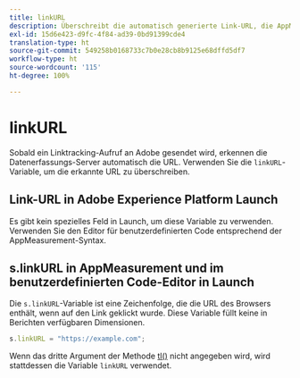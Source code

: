 ```yaml
---
title: linkURL
description: Überschreibt die automatisch generierte Link-URL, die AppMeasurement bei Linktracking-Aufrufen verwendet.
exl-id: 15d6e423-d9fc-4f84-ad39-0bd91399cde4
translation-type: ht
source-git-commit: 549258b0168733c7b0e28cb8b9125e68dffd5df7
workflow-type: ht
source-wordcount: '115'
ht-degree: 100%

---
```


# linkURL

Sobald ein Linktracking-Aufruf an Adobe gesendet wird, erkennen die Datenerfassungs-Server automatisch die URL. Verwenden Sie die `linkURL`-Variable, um die erkannte URL zu überschreiben.

## Link-URL in Adobe Experience Platform Launch

Es gibt kein spezielles Feld in Launch, um diese Variable zu verwenden. Verwenden Sie den Editor für benutzerdefinierten Code entsprechend der AppMeasurement-Syntax.

## s.linkURL in AppMeasurement und im benutzerdefinierten Code-Editor in Launch

Die `s.linkURL`-Variable ist eine Zeichenfolge, die die URL des Browsers enthält, wenn auf den Link geklickt wurde. Diese Variable füllt keine in Berichten verfügbaren Dimensionen.

```js
s.linkURL = "https://example.com";
```

Wenn das dritte Argument der Methode [tl()](../functions/tl-method.md) nicht angegeben wird, wird stattdessen die Variable `linkURL` verwendet.
